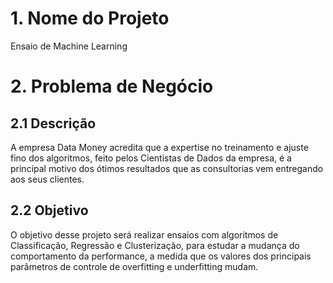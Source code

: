 # 1. Nome do Projeto
Ensaio de Machine Learning

# 2. Problema de Negócio
## 2.1 Descrição
A empresa Data Money acredita que a expertise no treinamento e ajuste fino dos algoritmos, feito
pelos Cientistas de Dados da empresa, é a principal motivo dos ótimos resultados que as
consultorias vem entregando aos seus clientes.
## 2.2 Objetivo
O objetivo desse projeto será realizar ensaios com algoritmos de Classificação, Regressão e
Clusterização, para estudar a mudança do comportamento da performance, a medida que os
valores dos principais parâmetros de controle de overfitting e underfitting mudam.
